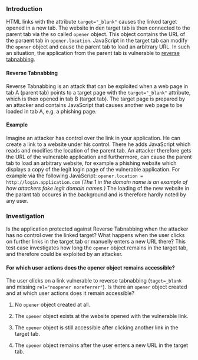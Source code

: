 ### Introduction
HTML links with the attribute `target="_blank"` causes the linked target opened in a new tab. The website in den target tab is then connected to the parent tab via the so called `opener` object. This object contains the URL of the paraent tab in `opener.location`. JavaScript in the target tab can modify the `opener` object and cause the parent tab to load an arbitrary URL.
In such an situation, the application from the parent tab is vulnerable to [reverse tabnabbing](https://owasp.org/www-community/attacks/Reverse_Tabnabbing).

#### Reverse Tabnabbing
Reverse Tabnabbing is an attack that can be exploited when a web page in tab A (parent tab) points to a target page with the `target="_blank"` attribute, which is then opened in tab B (target tab). The target page is prepared by an attacker and contains JavaScript that causes another web page to be loaded in tab A, e.g. a phishing page. 

#### Example
Imagine an attacker has control over the link in your application. He can create a link to a website under his control. There he adds JavaScript which reads and modifies the location of the parent tab.
An attacker therefore gets the URL of the vulnerable application and furthermore, can cause the parent tab to load an arbitrary website, for example a phishing website which displays a copy of the legit login page of the vulnerable application. For example via the following JavaScript:
``opener.location = http://login.app1ication.com``
*(The 1 in the domain name is an example of how attackers fake legit domain names.)*
The loading of the new website in the parant tab occures in the background and is therefore hardly noted by any user.
### Investigation
Is the application protected against Reverse Tabnabbing when the attacker has no control over the linked target? What happens when the user clicks on further links in the target tab or manuelly enters a new URL there? This test case investigates how long the `opener` object remains in the target tab, and therefore could be exploited by an attacker.

#### For which user actions does the opener object remains accessible?

The user clicks on a link vulnerable to reverse tabnabbing (`taget=_blank` and missing `rel="noopener noreferrer"`). Is there an `opener` object created and at which user actions does it remain accessible? 

 1. No `opener` object created at all. 

 2. The `opener` object exists at the website opened with the vulnerable link. 

 3. The `opener` object is still accessible after clicking another link in the target tab. 

 4. The `opener` object remains after the user enters a new URL in the target tab.